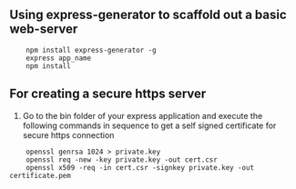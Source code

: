 
## Using express-generator to scaffold out a basic web-server
```
    npm install express-generator -g
    express app_name
    npm install
```


## For creating a secure https server
1. Go to the bin folder of your express application and execute the following commands in sequence to get a self signed certificate for secure https connection
```
    openssl genrsa 1024 > private.key
    openssl req -new -key private.key -out cert.csr
    openssl x509 -req -in cert.csr -signkey private.key -out certificate.pem
```

